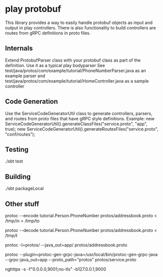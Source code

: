 # play protobuf

This library provides a way to easily handle protobuf objects as input and output in play controllers.
There is also functionality to build controllers are routes from gRPC definitions in proto files.

## Internals
Extend ProtobufParser class with your protobuf class as part of the definition.  Use it as a typical play bodyparser
See test/java/protos/com/example/tutorial/PhoneNumberParser.java as an example parser and
test/java/protos/com/example/tutorial/HomeController.java as a sample controller

## Code Generation
 Use the ServiceCodeGeneratorUtil class to generate controllers, parsers, and routes from proto files that have gRPC
 style definitions.
 Example:
 new ServiceCodeGeneratorUtil().generateClassFiles("service.proto", "app", true);
 new ServiceCodeGeneratorUtil().generateRoutesFiles("service.proto", "conf/routes");

## Testing
./sbt test

## Building
./sbt packageLocal


## Other stuff

protoc --encode tutorial.Person.PhoneNumber protos/addressbook.proto < /tmp/in > /tmp/to


protoc --decode tutorial.Person.PhoneNumber protos/addressbook.proto < /tmp/t


protoc -I=protos/ --java_out=app/ protos/addressbook.proto


protoc --plugin=protoc-gen-grpc-java=/usr/local/bin/protoc-gen-grpc-java --grpc-java_out=app --proto_path="protos" protos/service.proto

nghttpx -s -f"0.0.0.0,9001;no-tls" -b127.0.0.1,9000

